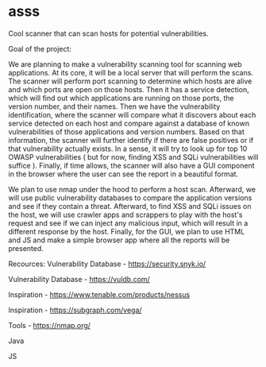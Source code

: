 # asss
Cool scanner that can scan hosts for potential vulnerabilities.

Goal of the project:

We are planning to make a vulnerability scanning tool for scanning web applications. At its core, it will be a local server that will perform the scans. The scanner will perform port scanning to determine which hosts are alive and which ports are open on those hosts. Then it has a service detection, which will find out which applications are running on those ports, the version number, and their names. Then we have the vulnerability identification, where the scanner will compare what it discovers about each service detected on each host and compare against a database of known vulnerabilities of those applications and version numbers. Based on that information, the scanner will further identify if there are false positives or if that vulnerability actually exists. In a sense, it will try to look up for top 10 OWASP vulnerabilities ( but for now, finding XSS and SQLi vulnerabilities will suffice ). Finally, if time allows, the scanner will also have a GUI component in the browser where the user can see the report in a beautiful format.

We plan to use nmap under the hood to perform a host scan. Afterward, we will use public vulnerability databases to compare the application versions and see if they contain a threat. Afterward, to find XSS and SQLi issues on the host, we will use crawler apps and scrappers to play with the host's request and see if we can inject any malicious input, which will result in a different response by the host. Finally, for the GUI, we plan to use HTML and JS and make a simple browser app where all the reports will be presented.

Recources:
Vulnerability Database - https://security.snyk.io/

Vulnerability Database - https://vuldb.com/

Inspiration - https://www.tenable.com/products/nessus

Inspiration - https://subgraph.com/vega/

Tools - https://nmap.org/

Java

JS
